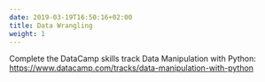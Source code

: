 ```yaml
---
date: 2019-03-19T16:50:16+02:00
title: Data Wrangling
weight: 1
---
```



Complete the DataCamp skills track Data Manipulation with Python:
https://www.datacamp.com/tracks/data-manipulation-with-python